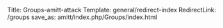 Title: Groups-amitt-attack
Template: general/redirect-index
RedirectLink: /groups
save_as: amitt/index.php/Groups/index.html